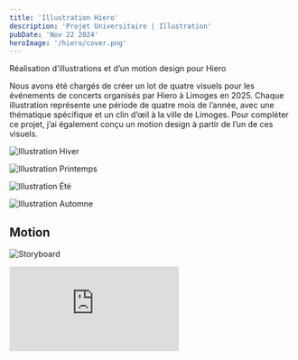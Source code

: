 ```yaml
---
title: 'Illustration Hiero'
description: 'Projet Universitaire | Illustration'
pubDate: 'Nov 22 2024'
heroImage: '/hiero/cover.png'
---
```


Réalisation d’illustrations et d’un motion design pour Hiero

Nous avons été chargés de créer un lot de quatre visuels pour les événements de concerts organisés par Hiero à Limoges en 2025. Chaque illustration représente une période de quatre mois de l’année, avec une thématique spécifique et un clin d’œil à la ville de Limoges. Pour compléter ce projet, j’ai également conçu un motion design à partir de l’un de ces visuels.

<section class="flex flex-row gap-4">

![Illustration Hiver](/hiero/hiver.png)

![Illustration Printemps](/hiero/printemps.png)

![Illustration Été](/hiero/ete.png)

![Illustration Automne](/hiero/automne.png)

</section>

<h2 class="flex justify-center my-4">Motion</h2>

![Storyboard](/hiero/storyboard.jpg)

<div class="flex justify-center h-[80vh]">
    <iframe class="max-w-3xl rounded shadow-lg aspect-[9/16]" src='https://youtube.com/embed/oWamSybrIVY?si=g9DzYkZwZ4NsAArf' title=”YouTube video player” frameborder=”0″ allow=”accelerometer; allowfullscreen></iframe>
</div>